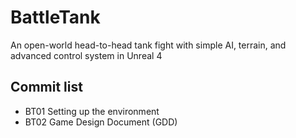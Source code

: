 # BattleTank
An open-world head-to-head tank fight with simple AI, terrain, and advanced control system in Unreal 4

## Commit list
* BT01 Setting up the environment
* BT02 Game Design Document (GDD)
